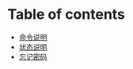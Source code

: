 # Table of contents

* [命令说明](README.md)
* [状态说明](zhuang-tai-shuo-ming.md)
* [忘记密码](wang-ji-mi-ma.md)
